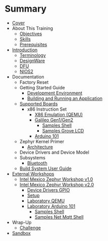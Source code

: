# Summary

* [Cover](README.md)
* About This Training
   * [Objectives](documentation/Objectives.md)
   * [Skills](documentation/Skills.md)
   * [Prerequisites](documentation/Prerequisites.md)
* [Introduction](documentation/Introduction.md)
   * [Terminology](documentation/Terminology.md)
   * [DesignWare](documentation/DesignWare.md)
   * [DFU](documentation/Dfu.md)
   * [NIOS2](documentation/Nios2.md)
* Documentation
   * Factory Reset
   * Getting Started Guide
       * [Development Environment](documentation/DevelopmentEnvironment.md)
       * [Building and Running an Application](documentation/Applications.md)
   * [Supported Boards](documentation/SupportedBoards.md)
       * x86 Instruction Set
           * [X86 Emulation (QEMU)](documentation/x86EmulationQemu.md)
           * [Galileo Gen1/Gen2](documentation/IntelGalileo.md)
               * [Samples Shell](documentation/IntelGalileoSamplesShell.md)
               * [Samples Grove LCD](documentation/IntelGalileoGroveLcd.md)
           * [Arduino 101](documentation/Arduino101.md)
   * Zephyr Kernel Primer
       * [Architecture](documentation/Architecture.md)
   * Device Drivers and Device Model
   * Subsystems
       * [Bluetooth](documentation/Bluetooth.md)
   * [Build System User Guide](documentation/BuildSystemUserGuide.md)
* [External Workshops](documentation/Workshops.md)
   * [Intel Mexico Zephyr Workshop v1.0](documentation/IntelMexicoZephyrWorkshop.md)
   * [Intel Mexico Zephyr Workshop v2.0](documentation/IntelMexicoZephyrWorkshopv20.md)
       * [Device Drivers GPIO](documentation/Laboratoryv2Gpio.md)
       * [Setup](documentation/Workshopv2Setup.md)
       * [Laboratory QEMU](documentation/Laboratoryv2Qemu.md)
       * [Laboratory Arduino 101](documentation/Laboratoryv2Arduino101.md)
           * [Samples Shell](documentation/SamplesShell.md)
           * [Samples Net Mqtt Shell](documentation/SamplesNetMqttShell.md)
* Wrap-Up
   * [Challenge](documentation/Challenge.md)
* [Sandbox](documentation/Sandbox.md)

